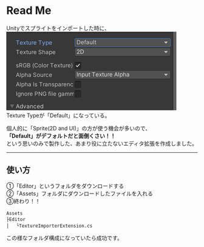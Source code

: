 # Read Me

Unityでスプライトをインポートした時に、<br>
![ダミー](Image/TexterType.png)<br>
Texture Typeが「Default」になっている。

個人的に「Sprite(2D and UI)」の方が使う機会が多いので、<br>
**「Default」がデフォルトだと面倒くさい！！**<br>
という思いのみで製作した、あまり役に立たないエディタ拡張を作成しました。
<hr>

## 使い方

①「Editor」というフォルダをダウンロードする<br>
②「Assets」フォルダにダウンロードしたファイルを入れる<br>
③終わり！！<br>

```
Assets
├Editor
│　 └TextureImporterExtension.cs
```

この様なフォルダ構成になっていたら成功です。
